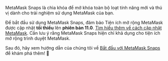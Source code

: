 MetaMask Snaps là chìa khóa để mở khóa toàn bộ loạt tính năng mới và thú vị dành cho trải nghiệm sử dụng MetaMask của bạn.


Để bắt đầu sử dụng MetaMask Snaps, đảm bảo Tiện ích mở rộng MetaMask được cập nhật **tối thiểu** lên **phiên bản 11.0**. [Tìm hiểu thêm về cách cập nhật MetaMask](https://support.metamask.io/hc/en-us/articles/360060268452). Cần lưu ý rằng MetaMask Snaps hiện chỉ khả dụng cho tiện ích mở rộng trình duyệt MetaMask.


Sau đó, hãy xem hướng dẫn của chúng tôi về [Bắt đầu với MetaMask Snaps](https://support.metamask.io/hc/en-us/articles/18377120661019) để khám phá thêm! 🚀

